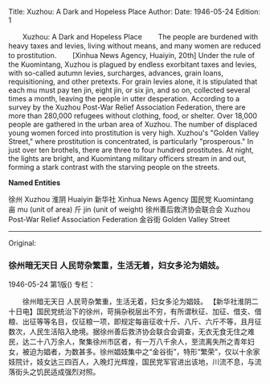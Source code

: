 Title: Xuzhou: A Dark and Hopeless Place
Author:
Date: 1946-05-24
Edition: 1

　　Xuzhou: A Dark and Hopeless Place
　　The people are burdened with heavy taxes and levies, living without means, and many women are reduced to prostitution.
　　[Xinhua News Agency, Huaiyin, 20th] Under the rule of the Kuomintang, Xuzhou is plagued by endless exorbitant taxes and levies, with so-called autumn levies, surcharges, advances, grain loans, requisitioning, and other pretexts. For grain levies alone, it is stipulated that each mu must pay ten jin, eight jin, or six jin, and so on, collected several times a month, leaving the people in utter desperation. According to a survey by the Xuzhou Post-War Relief Association Federation, there are more than 280,000 refugees without clothing, food, or shelter. Over 18,000 people are gathered in the urban area of Xuzhou. The number of displaced young women forced into prostitution is very high. Xuzhou's "Golden Valley Street," where prostitution is concentrated, is particularly "prosperous." In just over ten brothels, there are three to four hundred prostitutes. At night, the lights are bright, and Kuomintang military officers stream in and out, forming a stark contrast with the starving people on the streets.


**Named Entities**

徐州	Xuzhou
淮阴	Huaiyin
新华社	Xinhua News Agency
国民党	Kuomintang
亩	mu (unit of area)
斤	jin (unit of weight)
徐州善后救济协会联合会	Xuzhou Post-War Relief Association Federation
金谷街	Golden Valley Street



<hr /> 

Original: 


### 徐州暗无天日  人民苛杂繁重，生活无着，妇女多沦为娼妓。

1946-05-24
第1版()
专栏：

　　徐州暗无天日
    人民苛杂繁重，生活无着，妇女多沦为娼妓。
    【新华社淮阴二十日电】国民党统治下的徐州，苛捐杂税层出不穷，有所谓秋征、加征、借支、借粮、出征等等名目，仅征粮一项，即规定每亩征收十斤、八斤、六斤不等，且月征数次，人民生活陷入绝境。据徐州善后救济协会联合会调查，无衣无食无住之难民，达二十八万余人，聚集徐州市区者，有一万八千余人，至流离失所之青年妇女，被迫为娼者，为数甚多。徐州娼妓集中之“金谷街”，特形“繁荣”，仅以十余家妓院计，妓女达三四百人，入晚灯光辉煌，国民党军官进出该地，川流不息，与流落街头之饥民适成强烈对照。
